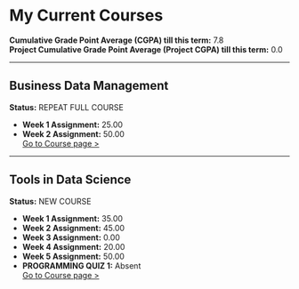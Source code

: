 # My Current Courses

**Cumulative Grade Point Average (CGPA) till this term:** 7.8  
**Project Cumulative Grade Point Average (Project CGPA) till this term:** 0.0  

---

## Business Data Management
**Status:** REPEAT FULL COURSE  
- **Week 1 Assignment:** 25.00  
- **Week 2 Assignment:** 50.00  
[Go to Course page >](#)

---

## Tools in Data Science
**Status:** NEW COURSE  
- **Week 1 Assignment:** 35.00  
- **Week 2 Assignment:** 45.00  
- **Week 3 Assignment:** 0.00  
- **Week 4 Assignment:** 20.00  
- **Week 5 Assignment:** 50.00  
- **PROGRAMMING QUIZ 1:** Absent  
[Go to Course page >](#)